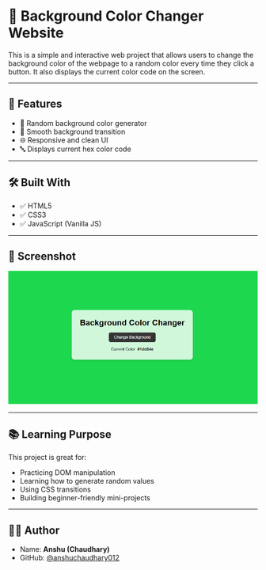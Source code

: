 # 🎨 Background Color Changer Website

This is a simple and interactive web project that allows users to change the background color of the webpage to a random color every time they click a button. It also displays the current color code on the screen.

---

## 📌 Features

- 🎲 Random background color generator
- 🔄 Smooth background transition
- 🌐 Responsive and clean UI
- 🔤 Displays current hex color code

---

## 🛠️ Built With

- ✅ HTML5
- ✅ CSS3
- ✅ JavaScript (Vanilla JS)




---

## 📸 Screenshot

![Background Color Changer Screenshot](screenshot.png)


---

## 📚 Learning Purpose

This project is great for:

- Practicing DOM manipulation
- Learning how to generate random values
- Using CSS transitions
- Building beginner-friendly mini-projects

---

## 🧑‍💻 Author

- Name: **Anshu (Chaudhary)**
- GitHub: [@anshuchaudhary012](https://github.com/anshuchaudhary012)


